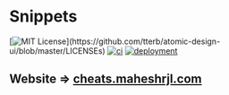 # Snippets

[![MIT License](https://img.shields.io/apm/l/atomic-design-ui.svg?)](https://github.com/tterb/atomic-design-ui/blob/master/LICENSEs)
[![ci](https://github.com/maheshrjl/cheatsheets/actions/workflows/ci.yml/badge.svg)](https://github.com/maheshrjl/cheatsheets/actions/workflows/ci.yml)
[![deployment](https://github.com/maheshrjl/cheatsheets/actions/workflows/pages/pages-build-deployment/badge.svg)](https://github.com/maheshrjl/cheatsheets/actions/workflows/pages/pages-build-deployment)

## Website => [cheats.maheshrjl.com](cheats.maheshrjl.com)
